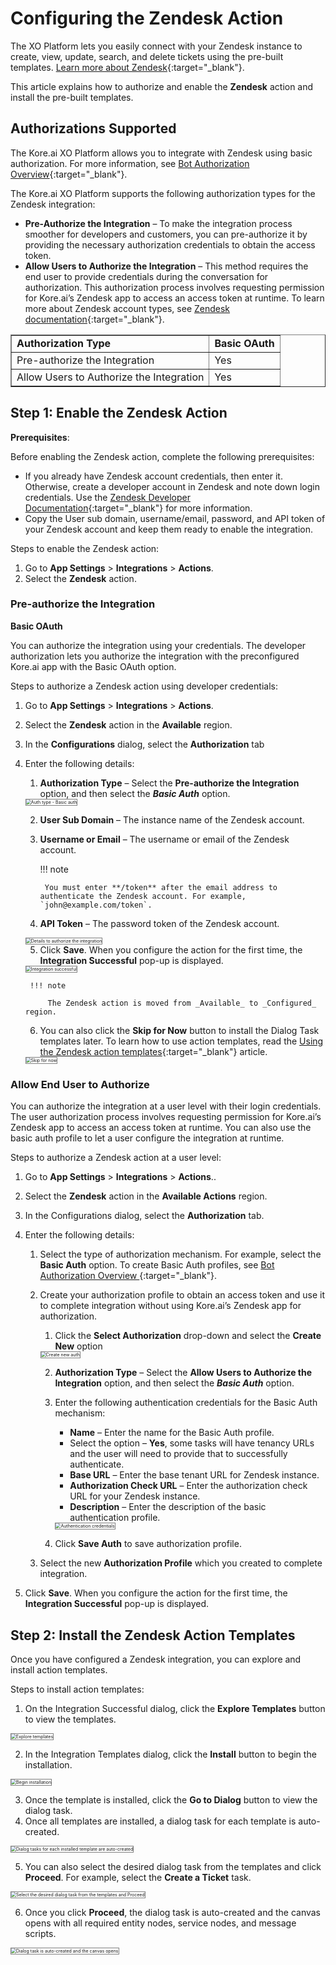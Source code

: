 # Configuring the Zendesk Action

The XO Platform lets you easily connect with your Zendesk instance to create, view, update, search, and delete tickets using the pre-built templates. [Learn more about Zendesk](https://developer.zendesk.com/documentation/){:target="_blank"}.

This article explains how to authorize and enable the **Zendesk** action and install the pre-built templates.


## Authorizations Supported

The Kore.ai XO Platform allows you to integrate with Zendesk using basic authorization. For more information, see [Bot Authorization Overview](../../../../dev-tools/bot-authorization/bot-authentication){:target="_blank"}.

The Kore.ai XO Platform supports the following authorization types for the Zendesk integration:

* **Pre-Authorize the Integration** – To make the integration process smoother for developers and customers, you can pre-authorize it by providing the necessary authorization credentials to obtain the access token.
* **Allow Users to Authorize the Integration** – This method requires the end user to provide credentials during the conversation for authorization. This authorization process involves requesting permission for Kore.ai’s Zendesk app to access an access token at runtime. To learn more about Zendesk account types, see [Zendesk documentation](https://developer.zendesk.com/documentation/){:target="_blank"}.

<table border="1">
  <tr>
   <td>
<strong>Authorization Type</strong>
   </td>
   <td><strong>Basic OAuth</strong>
   </td>
  </tr>
  <tr>
   <td>Pre-authorize the Integration
   </td>
   <td>Yes
   </td>
  </tr>
  <tr>
   <td>Allow Users to Authorize the Integration
   </td>
   <td>Yes
   </td>
  </tr>
</table>



## Step 1: Enable the Zendesk Action 

**Prerequisites**:

Before enabling the Zendesk action, complete the following prerequisites:

* If you already have Zendesk account credentials, then enter it. Otherwise, create a developer account in Zendesk and note down login credentials. Use the [Zendesk Developer Documentation](https://developer.zendesk.com/documentation/){:target="_blank"} for more information.
* Copy the User sub domain, username/email, password, and API token of your Zendesk account and keep them ready to enable the integration.

Steps to enable the Zendesk action:

1. Go to **App Settings** > **Integrations** > **Actions**.
2. Select the **Zendesk** action.  



### Pre-authorize the Integration

**Basic OAuth**

You can authorize the integration using your credentials. The developer authorization lets you authorize the integration with the preconfigured Kore.ai app with the Basic OAuth option.

Steps to authorize a Zendesk action using developer credentials:

1. Go to **App Settings** > **Integrations** > **Actions**.
2. Select the **Zendesk** action in the **Available** region.
3. In the **Configurations** dialog, select the **Authorization** tab 
4. Enter the following details:
    1. **Authorization Type** – Select the **Pre-authorize the Integration** option, and then select the **_Basic Auth_** option.  
    <img src="../images/zendesk-action-img2.png" alt="Auth type - Basic auth" title="Auth type - Basic auth" style="border: 1px solid gray;zoom:50%;"/>

    2. **User Sub Domain** – The instance name of the Zendesk account.
    3. **Username or Email** – The username or email of the Zendesk account.
    
        !!! note

            You must enter **/token** after the email address to authenticate the Zendesk account. For example, `john@example.com/token`.

    4. **API Token** – The password token of the Zendesk account.  
    <img src="../images/zendesk-action-img3.png" alt="Details to authorize the integration" title="Details to authorize the integration" style="border: 1px solid gray;zoom:50%;"/>

    5. Click **Save**. When you configure the action for the first time, the **Integration Successful**  pop-up is displayed.  
    <img src="../images/zendesk-action-img4.png" alt="Integration successful" title="Integration successful" style="border: 1px solid gray;zoom:50%;"/> 

        !!! note

            The Zendesk action is moved from _Available_ to _Configured_ region.

    6. You can also click the **Skip for Now** button to install the Dialog Task templates later. To learn how to use action templates, read the [Using the Zendesk action templates](../using-the-zendesk-action-templates/){:target="_blank"} article.  
    <img src="../images/zendesk-action-img5.png" alt="Skip for now" title="Skip for now" style="border: 1px solid gray;zoom:50%;"/>  


### Allow End User to Authorize

You can authorize the integration at a user level with their login credentials. The user authorization process involves requesting permission for Kore.ai’s Zendesk app to access an access token at runtime. You can also use the basic auth profile to let a user configure the integration at runtime.

Steps to authorize a Zendesk action at a user level:

1. Go to **App Settings** > **Integrations** > **Actions**..
2. Select the **Zendesk** action in the **Available Actions** region.
3. In the Configurations dialog, select the **Authorization** tab.
4. Enter the following details:
    1. Select the type of authorization mechanism. For example, select the **Basic Auth** option. To create Basic Auth profiles, see [Bot Authorization Overview ](../../../../dev-tools/bot-authorization/bot-authentication){:target="_blank"}.
    2. Create your authorization profile to obtain an access token and use it to complete integration without using Kore.ai’s Zendesk app for authorization.
        1. Click the **Select Authorization** drop-down and select the **Create New** option  
        <img src="../images/zendesk-action-img6.png" alt="Create new auth" title="Create new auth" style="border: 1px solid gray;zoom:50%;"/>

        2. **Authorization Type** – Select the **Allow Users to Authorize the Integration** option, and then select the **_Basic Auth_** option.
        3. Enter the following authentication credentials for the Basic Auth mechanism:
            * **Name** – Enter the name for the Basic Auth profile.
            * Select the option – **Yes**, some tasks will have tenancy URLs and the user will need to provide that to successfully authenticate.
            * **Base URL** – Enter the base tenant URL for Zendesk instance.
            * **Authorization Check URL** – Enter the authorization check URL for your Zendesk instance.
            * **Description** – Enter the description of the basic authentication profile.  
            <img src="../images/zendesk-action-img7.png" alt="Authentication credentials" title="Authentication credentials" style="border: 1px solid gray;zoom:50%;"/>

        4.  Click **Save Auth** to save authorization profile.

    3. Select the new **Authorization Profile** which you created to complete integration.
     
5. Click **Save**. When you configure the action for the first time, the **Integration Successful**  pop-up is displayed.

## Step 2: Install the Zendesk Action Templates

Once you have configured a Zendesk integration, you can explore and install action templates.

Steps to install action templates:

1. On the Integration Successful dialog, click the **Explore Templates** button to view the templates.  
<img src="../images/zendesk-action-img8.png" alt="Explore templates" title="Explore templates" style="border: 1px solid gray;zoom:50%;"/>

2. In the Integration Templates dialog, click the **Install** button to begin the installation.  
<img src="../images/zendesk-action-img9.png" alt="Begin installation" title="Begin installation" style="border: 1px solid gray;zoom:50%;"/>

3. Once the template is installed, click the **Go to Dialog** button to view the dialog task.
4. Once all templates are installed, a dialog task for each template is auto-created.  
<img src="../images/zendesk-action-img10.png" alt="Dialog tasks for each installed template are auto-created" title="Dialog tasks for each installed template are auto-created" style="border: 1px solid gray;zoom:50%;"/>

5. You can also select the desired dialog task from the templates and click **Proceed**. For example, select the **Create a Ticket** task.  
<img src="../images/zendesk-action-img11.png" alt="Select the desired dialog task from the templates and Proceed" title="Select the desired dialog task from the templates and Proceed" style="border: 1px solid gray;zoom:50%;"/>

6. Once you click **Proceed**, the dialog task is auto-created and the canvas opens with all required entity nodes, service nodes, and message scripts.  
<img src="../images/zendesk-action-img12.png" alt="Dialog task is auto-created and the canvas opens" title="Dialog task is auto-created and the canvas opens" style="border: 1px solid gray;zoom:50%;"/>
